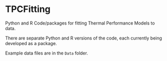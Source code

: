 # TPCFitting

Python and R Code/packages for fitting Thermal Performance Models to data. 

There are separate Python and R versions of the code, each currently being developed as a package.

Example data files are in the `Data` folder.